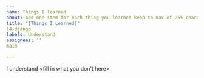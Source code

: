 ```yaml
---
name: Things I learned
about: Add one item for each thing you learned keep to max of 255 characters
title: "[Things I Learned]"
14-django
labels: Understand
assignees: ''
main

---
```


I understand <fill in what you don't here>